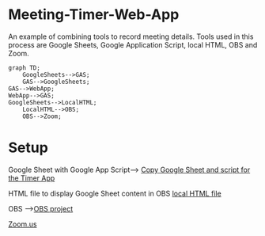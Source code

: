 # Meeting-Timer-Web-App
An example of combining tools to record meeting details. Tools used in this process are Google Sheets, Google Application Script, local HTML, OBS and Zoom.

```mermaid
graph TD;
    GoogleSheets-->GAS;
    GAS-->GoogleSheets;
GAS-->WebApp;
WebApp-->GAS;
GoogleSheets-->LocalHTML;
    LocalHTML-->OBS;
    OBS-->Zoom;
```

# Setup
Google Sheet with Google App Script--> [Copy Google Sheet and script for the Timer App](https://docs.google.com/spreadsheets/d/1YbaUzI7DMh1Orqz31gqL0c4pw2PeIC1uXLST0YoQpbw/copy)

HTML file to display Google Sheet content in OBS [local HTML file](https://github.com/UUoocl/Timer-Web-App/blob/main/localIndex.html)

OBS -->[OBS project](https://obsproject.com/)

[Zoom.us](https://zoom.us/)




